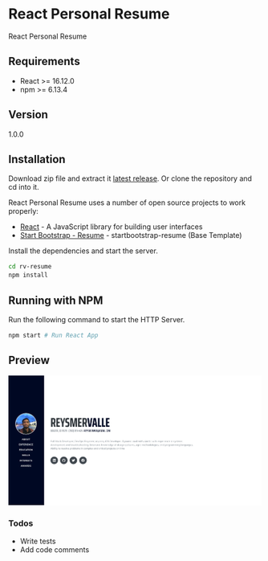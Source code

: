# React Personal Resume

React Personal Resume

## Requirements

- React >= 16.12.0
- npm >= 6.13.4

## Version

1.0.0

## Installation

Download zip file and extract it [latest release](https://github.com/reysmerwvr/rv-resume). Or clone the repository and cd into it.

React Personal Resume uses a number of open source projects to work properly:

- [React] - A JavaScript library for building user interfaces
- [Start Bootstrap - Resume] - startbootstrap-resume (Base Template)

Install the dependencies and start the server.

```sh
cd rv-resume
npm install
```

## Running with NPM

Run the following command to start the HTTP Server.

```sh
npm start # Run React App
```

## Preview

![](public/preview.png)

### Todos

- Write tests
- Add code comments

[//]: # (These are reference links used in the body of this note and get stripped out when the markdown processor does 
its job. There is no need to format nicely because it shouldn't be seen. Thanks SO - http://stackoverflow.com/questions/4823468/store-comments-in-markdown-syntax)

   [React]: <https://reactjs.org//>
   [Start Bootstrap - Resume]: <https://github.com/BlackrockDigital/startbootstrap-resume>
